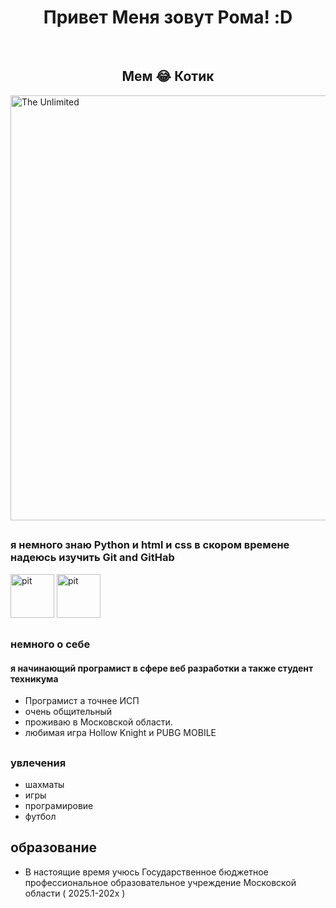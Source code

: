 <h1 align="center">Привет Меня зовут Рома! :D</h1>

<br clear="both">
<h2 align="center">Мем 😂  Котик</h2>
<img src="https://media1.tenor.com/m/fxR1bnqJ7LgAAAAC/cat-angry.gif" alt="The Unlimited" width="680"/>

 ##
 
 ### я немного знаю Python и html и css в скором времене надеюсь изучить Git and GitHab
 
 <img src=https://velog.velcdn.com/images/ghkd1330/post/ebd51fe2-95b4-44b9-9306-1f9933592829/image.jpeg height="70" alt="pit"  />
 <img src=https://avatars.mds.yandex.net/get-altay/11381866/2a0000018c59036deca36e60afe35279ef96/orig height="70" alt="pit"  />
 
 ##
 
 ### немного о себе 

 #### я начинающий програмист в сфере веб разработки а также студент техникума 
* Програмист  а точнее ИСП
* очень общительный 
* проживаю  в Московской области.
* любимая игра Hollow Knight и PUBG MOBILE

##

### увлечения 
* шахматы 
* игры
* програмировие
* футбол
##
## образование
* В настоящие время учюсь Государственное бюджетное
профессиональное образовательное учреждение
Московской области ( 2025.1-202x ) 
